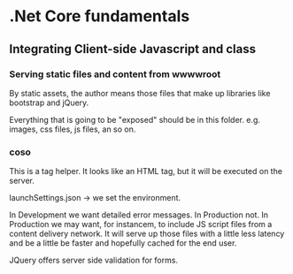 # .Net Core fundamentals

## Integrating Client-side Javascript and class

### Serving static files and content from wwwwroot

By static assets, the author means those files that make up libraries like bootstrap and jQuery.

Everything that is going to be "exposed" should be in this folder. e.g. images, css files, js files, an so on.

### coso

<environment include="Development"> </environment>
<environment exclude="Development"> </environment>

This is a tag helper. It looks like an HTML tag, but it will be executed on the server.

launchSettings.json
  -> we set the environment.

In Development we want detailed error messages. In Production not.
In Production we may want, for instancem, to include JS script files from a content delivery network. It will serve up those files with a little less latency and be a little be faster and hopefully cached for the end user.

JQuery offers server side validation for forms.

